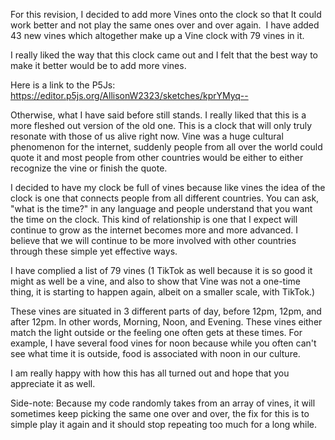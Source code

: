 For this revision, I decided to add more Vines onto the clock so that It could work better and not play the same ones over and over again.  I have added 43 new vines which altogether make up a Vine clock with 79 vines in it.

I really liked the way that this clock came out and I felt that the best way to make it better would be to add more vines. 

Here is a link to the P5Js: https://editor.p5js.org/AllisonW2323/sketches/kprYMyq--

Otherwise, what I have said before still stands.  I really liked that this is a more fleshed out version of the old one.
This is a clock that will only truly resonate with those of us alive right now. Vine was a huge cultural phenomenon for the internet, suddenly people from all over the world could quote it and most people from other countries would be either to either recognize the vine or finish the quote.

I decided to have my clock be full of vines because like vines the idea of the clock is one that connects people from all different countries. You can ask, "what is the time?" in any language and people understand that you want the time on the clock. This kind of relationship is one that I expect will continue to grow as the internet becomes more and more advanced. I believe that we will continue to be more involved with other countries through these simple yet effective ways.

I have complied a list of 79 vines (1 TikTok as well because it is so good it might as well be a vine, and also to show that Vine was not a one-time thing, it is starting to happen again, albeit on a smaller scale, with TikTok.)

These vines are situated in 3 different parts of day, before 12pm, 12pm, and after 12pm. In other words, Morning, Noon, and Evening. These vines either match the light outside or the feeling one often gets at these times. For example, I have several food vines for noon because while you often can't see what time it is outside, food is associated with noon in our culture.

I am really happy with how this has all turned out and hope that you appreciate it as well.

Side-note: Because my code randomly takes from an array of vines, it will sometimes keep picking the same one over and over, the fix for this is to simple play it again and it should stop repeating too much for a long while.

